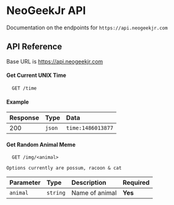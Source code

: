 
# NeoGeekJr API

Documentation on the endpoints for `https://api.neogeekjr.com`

## API Reference
Base URL is https://api.neogeekjr.com

#### Get Current UNIX Time

```https
  GET /time
```
#### Example
| Response | Type | Data | 
| :-------- | :------- | :------------------------- |
| 200 | `json` | `time:1486013877`

#### Get Random Animal Meme

```https
  GET /img/<animal>
```
`Options currently are possum, racoon & cat`

| Parameter | Type     | Description                       | Required |
| :-------- | :------- |:------- |  :-------------------------------- |
| `animal`      | `string` | Name of animal | **Yes**

